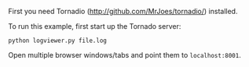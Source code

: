 First you need Tornadio (http://github.com/MrJoes/tornadio/) installed.

To run this example, first start up the Tornado server:

    python logviewer.py file.log

Open multiple browser windows/tabs and point them to `localhost:8001`. 